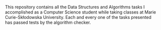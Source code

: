 This repository contains all the Data Structures and Algorithms tasks I accomplished as a Computer Science student while taking classes at Marie Curie-Skłodowska University.
Each and every one of the tasks presented has passed tests by the algorithm checker.
